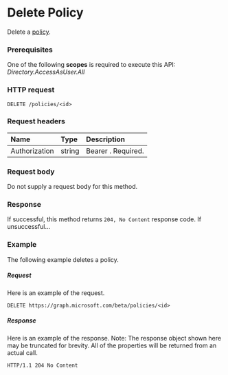 # Delete Policy

Delete a [policy](../resources/policy.md).

### Prerequisites
One of the following **scopes** is required to execute this API:
*Directory.AccessAsUser.All*

### HTTP request

```http
DELETE /policies/<id>
```
### Request headers
| Name       | Type | Description|
|:---------------|:--------|:----------|
| Authorization  | string  | Bearer <token>. Required. |

### Request body
Do not supply a request body for this method.

### Response
If successful, this method returns `204, No Content` response code. If unsuccessful...

### Example
The following example deletes a policy.

##### Request
Here is an example of the request.

```http
DELETE https://graph.microsoft.com/beta/policies/<id>
```

##### Response
Here is an example of the response. Note: The response object shown here may be truncated for brevity. All of the properties will be returned from an actual call.

```http
HTTP/1.1 204 No Content
```
